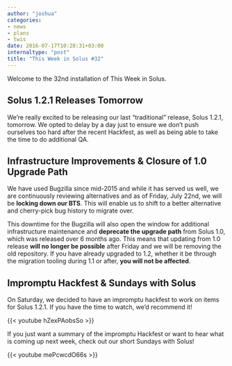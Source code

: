 ```yaml
---
author: "joshua"
categories:
- news
- plans
- twis
date: 2016-07-17T10:28:31+03:00
internaltype: "post"
title: "This Week in Solus #32"
---
```


Welcome to the 32nd installation of This Week in Solus.

## Solus 1.2.1 Releases Tomorrow

We’re really excited to be releasing our last “traditional” release, Solus 1.2.1, tomorrow. We opted to delay by a day just to ensure we don’t push ourselves too hard after the recent Hackfest, as well as being able to take the time to do additional QA.

## Infrastructure Improvements & Closure of 1.0 Upgrade Path

We have used Bugzilla since mid-2015 and while it has served us well, we are continuously reviewing alternatives and as of Friday, July 22nd, we will be **locking down our BTS**. This will enable us to shift to a better alternative and cherry-pick bug history to migrate over.

This downtime for the Bugzilla will also open the window for additional infrastructure maintenance and **deprecate the upgrade path** from Solus 1.0, which was released over 6 months ago. This means that updating from 1.0 release **will no longer be possible** after Friday and we will be removing the old repository. If you have already upgraded to 1.2, whether it be through the migration tooling during 1.1 or after, **you will not be affected**.

## Impromptu Hackfest & Sundays with Solus

On Saturday, we decided to have an impromptu hackfest to work on items for Solus 1.2.1. If you have the time to watch, we’d recommend it!

{{< youtube hZexPAobsSo >}}

If you just want a summary of the impromptu Hackfest or want to hear what is coming up next week, check out our short Sundays with Solus!

{{< youtube mePcwcdO66s >}}
